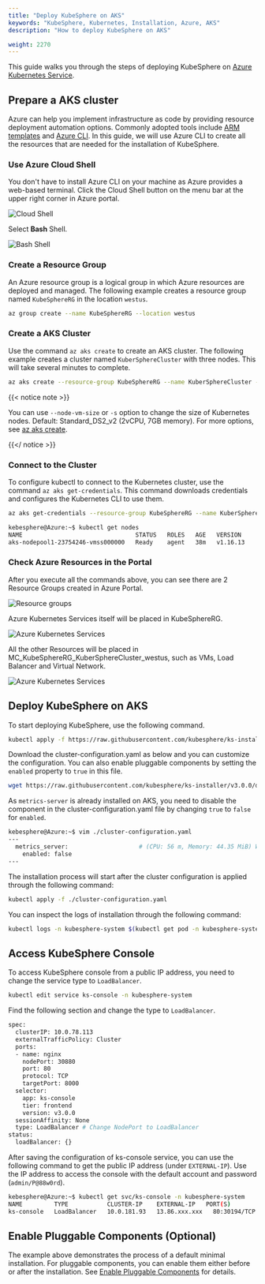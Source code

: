 ```yaml
---
title: "Deploy KubeSphere on AKS"
keywords: "KubeSphere, Kubernetes, Installation, Azure, AKS"
description: "How to deploy KubeSphere on AKS"

weight: 2270
---
```


This guide walks you through the steps of deploying KubeSphere on [Azure Kubernetes Service](https://docs.microsoft.com/en-us/azure/aks/).

## Prepare a AKS cluster

Azure can help you implement infrastructure as code by providing resource deployment automation options. Commonly adopted tools include [ARM templates](https://docs.microsoft.com/en-us/azure/azure-resource-manager/templates/overview) and [Azure CLI](https://docs.microsoft.com/en-us/cli/azure/what-is-azure-cli?view=azure-cli-latest). In this guide, we will use Azure CLI to create all the resources that are needed for the installation of KubeSphere.

### Use Azure Cloud Shell
You don't have to install Azure CLI on your machine as Azure provides a web-based terminal. Click the Cloud Shell button on the menu bar at the upper right corner in Azure portal.

![Cloud Shell](/images/docs/aks/aks-launch-icon.png)

Select **Bash** Shell.

![Bash Shell](/images/docs/aks/aks-choices-bash.png)
### Create a Resource Group

An Azure resource group is a logical group in which Azure resources are deployed and managed. The following example creates a resource group named `KubeSphereRG` in the location `westus`. 

```bash
az group create --name KubeSphereRG --location westus
```

### Create a AKS Cluster
Use the command `az aks create` to create an AKS cluster. The following example creates a cluster named `KuberSphereCluster` with three nodes. This will take several minutes to complete.

```bash
az aks create --resource-group KubeSphereRG --name KuberSphereCluster --node-count 3 --enable-addons monitoring --generate-ssh-keys
```
{{< notice note >}}

You can use `--node-vm-size` or `-s` option to change the size of Kubernetes nodes. Default: Standard_DS2_v2 (2vCPU, 7GB memory). For more options, see [az aks create](https://docs.microsoft.com/en-us/cli/azure/aks?view=azure-cli-latest#az-aks-create).

{{</ notice >}} 

### Connect to the Cluster

To configure kubectl to connect to the Kubernetes cluster, use the command `az aks get-credentials`. This command downloads credentials and configures the Kubernetes CLI to use them.

```bash
az aks get-credentials --resource-group KubeSphereRG --name KuberSphereCluster
```

```bash
kebesphere@Azure:~$ kubectl get nodes
NAME                                STATUS   ROLES   AGE   VERSION
aks-nodepool1-23754246-vmss000000   Ready    agent   38m   v1.16.13
```
### Check Azure Resources in the Portal
After you execute all the commands above, you can see there are 2 Resource Groups created in Azure Portal.

![Resource groups](/images/docs/aks/aks-create-command.png)

Azure Kubernetes Services itself will be placed in KubeSphereRG. 

![Azure Kubernetes Services](/images/docs/aks/aks-dashboard.png)

All the other Resources will be placed in MC_KubeSphereRG_KuberSphereCluster_westus, such as VMs, Load Balancer and Virtual Network.

![Azure Kubernetes Services](/images/docs/aks/aks-all-resources.png)

## Deploy KubeSphere on AKS
To start deploying KubeSphere, use the following command.
```bash
kubectl apply -f https://raw.githubusercontent.com/kubesphere/ks-installer/v3.0.0/deploy/kubesphere-installer.yaml
```
Download the cluster-configuration.yaml as below and you can customize the configuration. You can also enable pluggable components by setting the `enabled` property to `true` in this file.
```bash
wget https://raw.githubusercontent.com/kubesphere/ks-installer/v3.0.0/deploy/cluster-configuration.yaml
```
As `metrics-server` is already installed on AKS, you need to disable the component in the cluster-configuration.yaml file by changing `true` to `false` for `enabled`.
```bash
kebesphere@Azure:~$ vim ./cluster-configuration.yaml
---
  metrics_server:                    # (CPU: 56 m, Memory: 44.35 MiB) Whether to install metrics-server. IT enables HPA (Horizontal Pod Autoscaler).
    enabled: false
---
```
The installation process will start after the cluster configuration is applied through the following command:
```bash
kubectl apply -f ./cluster-configuration.yaml
```

You can inspect the logs of installation through the following command:

```bash
kubectl logs -n kubesphere-system $(kubectl get pod -n kubesphere-system -l app=ks-install -o jsonpath='{.items[0].metadata.name}') -f
```

## Access KubeSphere Console

To access KubeSphere console from a public IP address, you need to change the service type to `LoadBalancer`.
```bash
kubectl edit service ks-console -n kubesphere-system
```
Find the following section and change the type to `LoadBalancer`.
```bash
spec:
  clusterIP: 10.0.78.113
  externalTrafficPolicy: Cluster
  ports:
  - name: nginx
    nodePort: 30880
    port: 80
    protocol: TCP
    targetPort: 8000
  selector:
    app: ks-console
    tier: frontend
    version: v3.0.0
  sessionAffinity: None
  type: LoadBalancer # Change NodePort to LoadBalancer
status:
  loadBalancer: {}
```
After saving the configuration of ks-console service, you can use the following command to get the public IP address (under `EXTERNAL-IP`). Use the IP address to access the console with the default account and password (`admin/P@88w0rd`).
```bash
kebesphere@Azure:~$ kubectl get svc/ks-console -n kubesphere-system
NAME         TYPE           CLUSTER-IP    EXTERNAL-IP   PORT(S)        AGE
ks-console   LoadBalancer   10.0.181.93   13.86.xxx.xxx   80:30194/TCP   13m       6379/TCP       10m
```
## Enable Pluggable Components (Optional)

The example above demonstrates the process of a default minimal installation. For pluggable components, you can enable them either before or after the installation. See [Enable Pluggable Components](../../../pluggable-components/) for details.